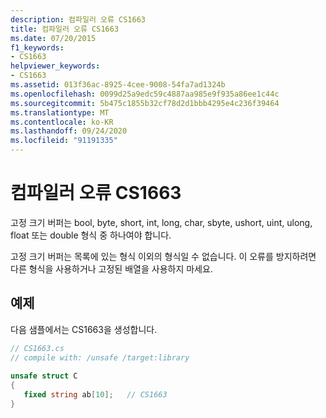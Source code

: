 ```yaml
---
description: 컴파일러 오류 CS1663
title: 컴파일러 오류 CS1663
ms.date: 07/20/2015
f1_keywords:
- CS1663
helpviewer_keywords:
- CS1663
ms.assetid: 013f36ac-8925-4cee-9008-54fa7ad1324b
ms.openlocfilehash: 0099d25a9edc59c4887aa985e9f935a86ee1c44c
ms.sourcegitcommit: 5b475c1855b32cf78d2d1bbb4295e4c236f39464
ms.translationtype: MT
ms.contentlocale: ko-KR
ms.lasthandoff: 09/24/2020
ms.locfileid: "91191335"
---
```

# <a name="compiler-error-cs1663"></a>컴파일러 오류 CS1663

고정 크기 버퍼는 bool, byte, short, int, long, char, sbyte, ushort, uint, ulong, float 또는 double 형식 중 하나여야 합니다.  
  
 고정 크기 버퍼는 목록에 있는 형식 이외의 형식일 수 없습니다. 이 오류를 방지하려면 다른 형식을 사용하거나 고정된 배열을 사용하지 마세요.  
  
## <a name="example"></a>예제  

 다음 샘플에서는 CS1663을 생성합니다.  
  
```csharp  
// CS1663.cs  
// compile with: /unsafe /target:library  
  
unsafe struct C  
{  
   fixed string ab[10];   // CS1663  
}  
```
